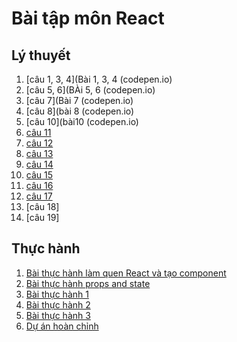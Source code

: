 # Bài tập môn React
## Lý thuyết
1. [câu 1, 3, 4](Bài 1, 3, 4 (codepen.io)
2. [câu 5, 6](BÀi 5, 6 (codepen.io)
3. [câu 7](Bài 7 (codepen.io)
4. [câu 8](bài 8 (codepen.io)
5. [câu 10](bài10 (codepen.io)
6. [câu 11](https://codesandbox.io/embed/bai-11-efjsf2?fontsize=14&hidenavigation=1&theme=dark)
7. [câu 12](https://codesandbox.io/embed/bai-12-lsrjor?fontsize=14&hidenavigation=1&theme=dark)
8. [câu 13](https://codesandbox.io/embed/bai-13-0sc9k9?fontsize=14&hidenavigation=1&theme=dark)
9. [câu 14](https://codesandbox.io/embed/bai-14-4t1bsg?fontsize=14&hidenavigation=1&theme=dark)
10. [câu 15](https://codesandbox.io/embed/bai-15-z4i165?fontsize=14&hidenavigation=1&theme=dark)
11. [câu 16](https://codesandbox.io/embed/bai-16-y6ul2i?fontsize=14&hidenavigation=1&theme=dark)
12. [câu 17](https://codesandbox.io/embed/bai-17-59c21i?fontsize=14&hidenavigation=1&theme=dark)
13. [câu 18]
14. [câu 19]
## Thực hành
1. [Bài thực hành làm quen React và tạo component](https://codesandbox.io/embed/bai-thuc-hanh-lam-quen-react-va-tao-component-5nd800?fontsize=14&hidenavigation=1&theme=dark)
2. [Bài thực hành props and state](https://codesandbox.io/embed/thuc-hanh-dung-props-va-state-mq434k?fontsize=14&hidenavigation=1&theme=dark)
3. [Bài thực hành 1](https://codesandbox.io/embed/bai-thuc-hanh-1-pds8dm?fontsize=14&hidenavigation=1&theme=dark)
4. [Bài thực hành 2](https://codesandbox.io/embed/bai-thuc-hanh-2-duemcv?fontsize=14&hidenavigation=1&theme=dark)
5. [Bài thực hành 3](https://codesandbox.io/embed/bai-thuc-hanh-3-xl916k?fontsize=14&hidenavigation=1&theme=dark)
6. [Dự án hoàn chỉnh](https://codesandbox.io/embed/du-an-hoan-chinh-1kq1ix?fontsize=14&hidenavigation=1&theme=dark)
